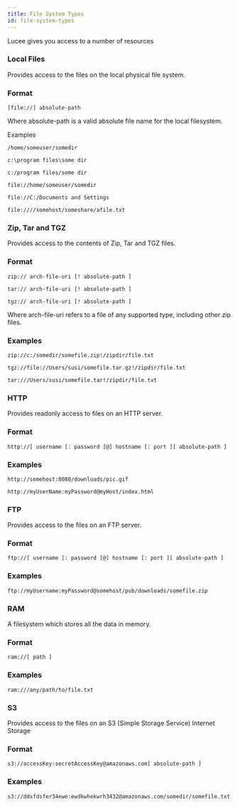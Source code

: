 ```yaml
---
title: File System Types
id: file-system-types
---
```


Lucee gives you access to a number of resources

### Local Files ###

Provides access to the files on the local physical file system.

### Format ###

```lucee
[file://] absolute-path
```

Where absolute-path is a valid absolute file name for the local filesystem.

Examples

```lucee
/home/someuser/somedir

c:\program files\some dir

c:/program files/some dir

file://home/someuser/somedir

file://C:/Documents and Settings

file:////somehost/someshare/afile.txt
```

### Zip, Tar and TGZ ###

Provides access to the contents of Zip, Tar and TGZ files.

### Format ###

```lucee
zip:// arch-file-uri [! absolute-path ]

tar:// arch-file-uri [! absolute-path ]

tgz:// arch-file-uri [! absolute-path ]
```

Where arch-file-uri refers to a file of any supported type, including other zip files.

### Examples ###

```lucee
zip://c:/somedir/somefile.zip!/zipdir/file.txt

tgz://file://Users/susi/somefile.tar.gz!/zipdir/file.txt

tar:///Users/susi/somefile.tar!/zipdir/file.txt
```

### HTTP ###

Provides readonly access to files on an HTTP server.

### Format ###

```lucee
http://[ username [: password ]@] hostname [: port ][ absolute-path ]
```

### Examples ###

```lucee
http://somehost:8080/downloads/pic.gif

http://myUserName:myPassword@myHost/index.html
```

### FTP ###

Provides access to the files on an FTP server.

### Format ###

```lucee
ftp://[ username [: password ]@] hostname [: port ][ absolute-path ]
```

### Examples ###

```lucee
ftp://myUsername:myPassword@somehost/pub/downloads/somefile.zip
```

### RAM ###

A filesystem which stores all the data in memory.

### Format ###

```lucee
ram://[ path ]
```

### Examples ###

```lucee
ram:///any/path/to/file.txt
```

### S3 ###

Provides access to the files on an S3 (Simple Storage Service) Internet Storage

### Format ###

```lucee
s3://accessKey:secretAccessKey@amazonaws.com[ absolute-path ]
```

### Examples ###

```lucee
s3://ddsfdsfer34ewe:ewdkwhekwrh3432@amazonaws.com/somedir/somefile.txt
```